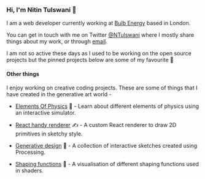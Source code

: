 ### Hi, I'm Nitin Tulswani 👋

I am a web developer currently working at [Bulb Energy](https://bulb.co.uk/) based in London.

You can get in touch with me on Twitter [@NTulswani](https://twitter.com/NTulswani) where I mostly share things about my work, or through [email](mailto:tulswani19@gmail.com).

I am not so active these days as I used to be working on the open source projects but the pinned projects below are some of my favourite 🤩 

#### Other things

I enjoy working on creative coding projects. These are some of things that I have created in the generative art world -

* [Elements Of Physics](https://elements-of-physics.surge.sh/) 🚀 - Learn about different elements of physics using an interactive simulator.

* [React handy renderer](https://github.com/nitin42/react-handy-renderer) ✍️ - A custom React renderer to draw 2D primitives in sketchy style. 

* [Generative design](http://generative-design.surge.sh/) 🌟 - A collection of interactive sketches created using Processing.

* [Shaping functions](https://shaping-functions.surge.sh/) 🌊 - A visualisation of different shaping functions used in shaders.
